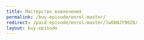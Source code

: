 ```yaml
---
title: Мастерство вовлечения
permalink: /buy-episode/enrol-master/
redirect: /paid-episode/enrol-master/lwObNJY90Z8/
layout: buy-episode
---
```

